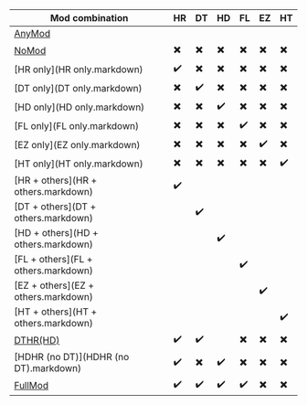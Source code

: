 | Mod combination |  HR  |  DT  |  HD  |  FL  |  EZ  |  HT  |
| --------------- | ---- | ---- | ---- | ---- | ---- | ---- |
| [AnyMod](AnyMod.markdown) |  |  |  |  |  |
| [NoMod](NoMod.markdown) | :heavy_multiplication_x: | :heavy_multiplication_x: | :heavy_multiplication_x: | :heavy_multiplication_x: | :heavy_multiplication_x: | :heavy_multiplication_x: |
| [HR only](HR only.markdown) | :heavy_check_mark: | :heavy_multiplication_x: | :heavy_multiplication_x: | :heavy_multiplication_x: | :heavy_multiplication_x: | :heavy_multiplication_x: |
| [DT only](DT only.markdown) | :heavy_multiplication_x: | :heavy_check_mark: | :heavy_multiplication_x: | :heavy_multiplication_x: | :heavy_multiplication_x: | :heavy_multiplication_x: |
| [HD only](HD only.markdown) | :heavy_multiplication_x: | :heavy_multiplication_x: | :heavy_check_mark: | :heavy_multiplication_x: | :heavy_multiplication_x: | :heavy_multiplication_x: |
| [FL only](FL only.markdown) | :heavy_multiplication_x: | :heavy_multiplication_x: | :heavy_multiplication_x: | :heavy_check_mark: | :heavy_multiplication_x: | :heavy_multiplication_x: |
| [EZ only](EZ only.markdown) | :heavy_multiplication_x: | :heavy_multiplication_x: | :heavy_multiplication_x: | :heavy_multiplication_x: | :heavy_check_mark: | :heavy_multiplication_x: |
| [HT only](HT only.markdown) | :heavy_multiplication_x: | :heavy_multiplication_x: | :heavy_multiplication_x: | :heavy_multiplication_x: | :heavy_multiplication_x: | :heavy_check_mark: |
| [HR + others](HR + others.markdown) | :heavy_check_mark: |  |  |  |  |  |
| [DT + others](DT + others.markdown) |  | :heavy_check_mark: |  |  |  |  |
| [HD + others](HD + others.markdown) |  |  | :heavy_check_mark: |  |  |  |
| [FL + others](FL + others.markdown) |  |  |  | :heavy_check_mark: |  |  |
| [EZ + others](EZ + others.markdown) |  |  |  |  | :heavy_check_mark: |  |
| [HT + others](HT + others.markdown) |  |  |  |  |  | :heavy_check_mark: |
| [DTHR(HD)](DTHR(HD).markdown) | :heavy_check_mark: | :heavy_check_mark: |  | :heavy_multiplication_x: | :heavy_multiplication_x: | :heavy_multiplication_x: |
| [HDHR (no DT)](HDHR (no DT).markdown) | :heavy_check_mark: | :heavy_multiplication_x: | :heavy_check_mark: | :heavy_multiplication_x: | :heavy_multiplication_x: | :heavy_multiplication_x: |
| [FullMod](FullMod.markdown) | :heavy_check_mark: | :heavy_check_mark: | :heavy_check_mark: | :heavy_check_mark: | :heavy_multiplication_x: | :heavy_multiplication_x: |
